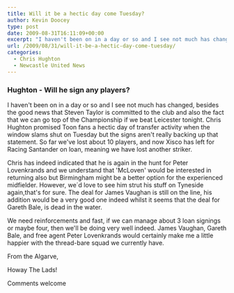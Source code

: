```yaml
---
title: Will it be a hectic day come Tuesday?
author: Kevin Doocey
type: post
date: 2009-08-31T16:11:09+00:00
excerpt: "I haven't been on in a day or so and I see not much has changed, besides the good news that Steven Taylor is committed to the club and also the fact.."
url: /2009/08/31/will-it-be-a-hectic-day-come-tuesday/
categories:
  - Chris Hughton
  - Newcastle United News
---
```


### Hughton - Will he sign any players?

I haven't been on in a day or so and I see not much has changed, besides the good news that Steven Taylor is committed to the club and also the fact that we can go top of the Championship if we beat Leicester tonight. Chris Hughton promised Toon fans a hectic day of transfer activity when the window slams shut on Tuesday but the signs aren't really backing up that statement. So far we've lost about 10 players, and now Xisco has left for Racing Santander on loan, meaning we have lost another striker.

Chris has indeed indicated that he is again in the hunt for Peter Lovenkrands and we understand that 'McLoven' would be interested in returning also but Birmingham might be a better option for the experienced midfielder. However, we´d love to see him strut his stuff on Tyneside again,that's for sure. The deal for James Vaughan is still on the line, his addition would be a very good one indeed whilst it seems that the deal for Gareth Bale, is dead in the water.

We need reinforcements and fast, if we can manage about 3 loan signings or maybe four, then we'll be doing very well indeed. James Vaughan, Gareth Bale, and free agent Peter Lovenkrands would certainly make me a little happier with the thread-bare squad we currently have.

From the Algarve,

Howay The Lads!

Comments welcome
